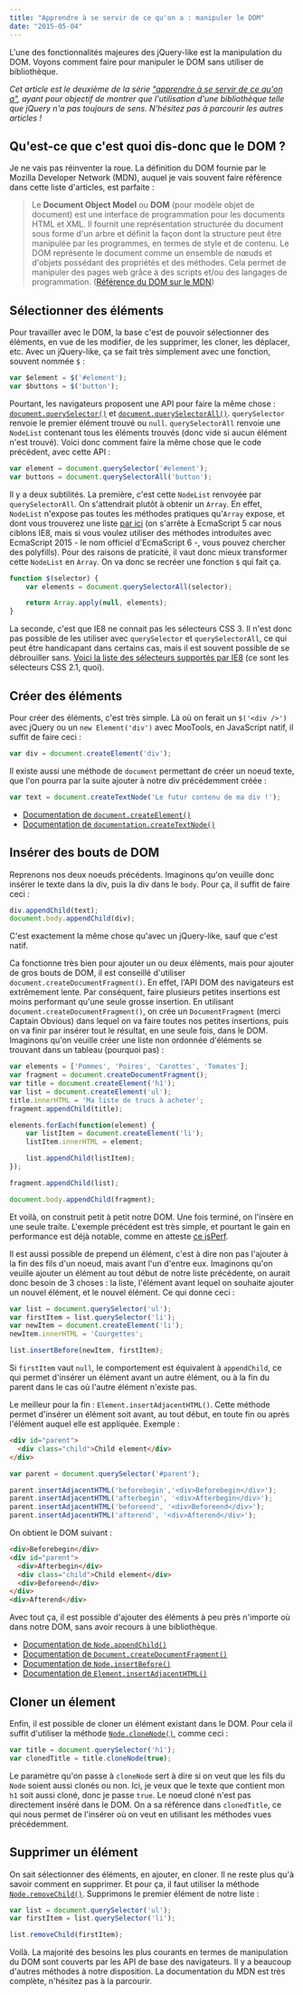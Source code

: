 ```yaml
---
title: "Apprendre à se servir de ce qu'on a : manipuler le DOM"
date: "2015-05-04"
---
```


L'une des fonctionnalités majeures des jQuery-like est la manipulation du DOM. Voyons comment faire pour manipuler le DOM sans utiliser de bibliothèque.

<span class="more"></span>

_Cet article est le deuxième de la série ["apprendre à se servir de ce qu'on a"](/articles/apprendre-a-se-servir-de-ce-quon-a), ayant pour objectif de montrer que l'utilisation d'une bibliothèque telle que jQuery n'a pas toujours de sens. N'hésitez pas à parcourir les autres articles !_

## Qu'est-ce que c'est quoi dis-donc que le DOM ?

Je ne vais pas réinventer la roue. La définition du DOM fournie par le Mozilla Developer Network (MDN), auquel je vais souvent faire référence dans cette liste d'articles, est parfaite :

> Le **Document Object Model** ou **DOM** (pour modèle objet de document) est une interface de programmation pour les documents HTML et XML. Il fournit une représentation structurée du document sous forme d'un arbre et définit la façon dont la structure peut être manipulée par les programmes, en termes de style et de contenu. Le DOM représente le document comme un ensemble de nœuds et d'objets possédant des propriétés et des méthodes. Cela permet de manipuler des pages web grâce à des scripts et/ou des langages de programmation.
> ([Référence du DOM sur le MDN](https://developer.mozilla.org/fr/docs/Web/API/R%C3%A9f%C3%A9rence_du_DOM_Gecko))

## Sélectionner des éléments

Pour travailler avec le DOM, la base c'est de pouvoir sélectionner des éléments, en vue de les modifier, de les supprimer, les cloner, les déplacer, etc. Avec un jQuery-like, ça se fait très simplement avec une fonction, souvent nommée `$` :

```javascript
var $element = $('#element');
var $buttons = $('button');
```

Pourtant, les navigateurs proposent une API pour faire la même chose : [`document.querySelector()`](https://developer.mozilla.org/en-US/docs/Web/API/Document/querySelector?redirectlocale=en-US&redirectslug=DOM%2FDocument.querySelector) et [`document.querySelectorAll()`](https://developer.mozilla.org/en-US/docs/Web/API/Document/querySelectorAll?redirectlocale=en-US&redirectslug=DOM%2FDocument.querySelectorAll). `querySelector` renvoie le premier élément trouvé ou `null`. `querySelectorAll` renvoie une `NodeList` contenant tous les éléments trouvés (donc vide si aucun élément n'est trouvé). Voici donc comment faire la même chose que le code précédent, avec cette API :

```javascript
var element = document.querySelector('#element');
var buttons = document.querySelectorAll('button');
```

Il y a deux subtilités. La première, c'est cette `NodeList` renvoyée par `querySelectorAll`. On s'attendrait plutôt à obtenir un `Array`. En effet, `NodeList` n'expose pas toutes les méthodes pratiques qu'`Array` expose, et dont vous trouverez une liste [par ici](http://es5.github.io/#x15.4.4) (on s'arrête à EcmaScript 5 car nous ciblons IE8, mais si vous voulez utiliser des méthodes introduites avec EcmaScript 2015 - le nom officiel d'EcmaScript 6 -, vous pouvez chercher des polyfills). Pour des raisons de praticité, il vaut donc mieux transformer cette `NodeList` en `Array`. On va donc se recréer une fonction `$` qui fait ça.

```javascript
function $(selector) {
    var elements = document.querySelectorAll(selector);

    return Array.apply(null, elements);
}
```

La seconde, c'est que IE8 ne connait pas les sélecteurs CSS 3. Il n'est donc pas possible de les utiliser avec `querySelector` et `querySelectorAll`, ce qui peut être handicapant dans certains cas, mais il est souvent possible de se débrouiller sans. [Voici la liste des sélecteurs supportés par IE8](http://www.w3.org/TR/CSS2/selector.html) (ce sont les sélecteurs CSS 2.1, quoi).


## Créer des éléments

Pour créer des éléments, c'est très simple. Là où on ferait un `$('<div />')` avec jQuery ou un `new Element('div')` avec MooTools, en JavaScript natif, il suffit de faire ceci :

```javascript
var div = document.createElement('div');
```

Il existe aussi une méthode de `document` permettant de créer un noeud texte, que l'on pourra par la suite ajouter à notre div précédemment créée :

```javascript
var text = document.createTextNode('Le futur contenu de ma div !');
```

* [Documentation de `document.createElement()`](https://developer.mozilla.org/en-US/docs/Web/API/Document/createElement)
* [Documentation de `documentation.createTextNode()`](https://developer.mozilla.org/en-US/docs/Web/API/Document/createTextNode)

## Insérer des bouts de DOM

Reprenons nos deux noeuds précédents. Imaginons qu'on veuille donc insérer le texte dans la div, puis la div dans le `body`. Pour ça, il suffit de faire ceci :

```javascript
div.appendChild(text);
document.body.appendChild(div);
```

C'est exactement la même chose qu'avec un jQuery-like, sauf que c'est natif.

Ca fonctionne très bien pour ajouter un ou deux éléments, mais pour ajouter de gros bouts de DOM, il est conseillé d'utiliser `document.createDocumentFragment()`. En effet, l'API DOM des navigateurs est extrêmement lente. Par conséquent, faire plusieurs petites insertions est moins performant qu'une seule grosse insertion. En utilisant `document.createDocumentFragment()`, on crée un `DocumentFragment` (merci Captain Obvious) dans lequel on va faire toutes nos petites insertions, puis on va finir par insérer tout le résultat, en une seule fois, dans le DOM. Imaginons qu'on veuille créer une liste non ordonnée d'éléments se trouvant dans un tableau (pourquoi pas) :

```javascript
var elements = ['Pommes', 'Poires', 'Carottes', 'Tomates'];
var fragment = document.createDocumentFragment();
var title = document.createElement('h1');
var list = document.createElement('ul');
title.innerHTML = 'Ma liste de trucs à acheter';
fragment.appendChild(title);

elements.forEach(function(element) {
    var listItem = document.createElement('li');
    listItem.innerHTML = element;

    list.appendChild(listItem);
});

fragment.appendChild(list);

document.body.appendChild(fragment);
```

Et voilà, on construit petit à petit notre DOM. Une fois terminé, on l'insère en une seule traite. L'exemple précédent est très simple, et pourtant le gain en performance est déjà notable, comme en atteste [ce jsPerf](http://jsperf.com/documentfragment-speed-test).

Il est aussi possible de prepend un élément, c'est à dire non pas l'ajouter à la fin des fils d'un noeud, mais avant l'un d'entre eux. Imaginons qu'on veuille ajouter un élément au tout début de notre liste précédente, on aurait donc besoin de 3 choses : la liste, l'élément avant lequel on souhaite ajouter un nouvel élément, et le nouvel élément. Ce qui donne ceci :

```javascript
var list = document.querySelector('ul');
var firstItem = list.querySelector('li');
var newItem = document.createElement('li');
newItem.innerHTML = 'Courgettes';

list.insertBefore(newItem, firstItem);
```

Si `firstItem` vaut `null`, le comportement est équivalent à `appendChild`, ce qui permet d'insérer un élément avant un autre élément, ou à la fin du parent dans le cas où l'autre élément n'existe pas.

Le meilleur pour la fin : `Element.insertAdjacentHTML()`. Cette méthode permet d'insérer un élément soit avant, au tout début, en toute fin ou après l'élément auquel elle est appliquée. Exemple :

```html
<div id="parent">
  <div class="child">Child element</div>
</div>
```

```javascript
var parent = document.querySelector('#parent');

parent.insertAdjacentHTML('beforebegin','<div>Beforebegin</div>');
parent.insertAdjacentHTML('afterbegin', '<div>Afterbegin</div>');
parent.insertAdjacentHTML('beforeend', '<div>Beforeend</div>');
parent.insertAdjacentHTML('afterend', '<div>Afterend</div>');
```

On obtient le DOM suivant :

```html
<div>Beforebegin</div>
<div id="parent">
  <div>Afterbegin</div>
  <div class="child">Child element</div>
  <div>Beforeend</div>
</div>
<div>Afterend</div>
```

Avec tout ça, il est possible d'ajouter des éléments à peu près n'importe où dans notre DOM, sans avoir recours à une bibliothèque.

* [Documentation de `Node.appendChild()`](https://developer.mozilla.org/en-US/docs/Web/API/Node/appendChild)
* [Documentation de `Document.createDocumentFragment()`](https://developer.mozilla.org/en-US/docs/Web/API/Document/createDocumentFragment)
* [Documentation de `Node.insertBefore()`](https://developer.mozilla.org/en-US/docs/Web/API/Node/insertBefore)
* [Documentation de `Element.insertAdjacentHTML()`](https://developer.mozilla.org/en-US/docs/Web/API/Element/insertAdjacentHTML)

## Cloner un élement

Enfin, il est possible de cloner un élément existant dans le DOM. Pour cela il suffit d'utiliser la méthode [`Node.cloneNode()`](https://developer.mozilla.org/en-US/docs/Web/API/Node/cloneNode), comme ceci :

```javascript
var title = document.querySelector('h1');
var clonedTitle = title.cloneNode(true);
```
Le paramètre qu'on passe à `cloneNode` sert à dire si on veut que les fils du `Node` soient aussi clonés ou non. Ici, je veux que le texte que contient mon `h1` soit aussi cloné, donc je passe `true`. Le noeud cloné n'est pas directement inséré dans le DOM. On a sa référence dans `clonedTitle`, ce qui nous permet de l'insérer où on veut en utilisant les méthodes vues précédemment.

## Supprimer un élément

On sait sélectionner des éléments, en ajouter, en cloner. Il ne reste plus qu'à savoir comment en supprimer. Et pour ça, il faut utiliser la méthode [`Node.removeChild()`](https://developer.mozilla.org/en-US/docs/Web/API/Node/removeChild). Supprimons le premier élément de notre liste :

```javascript
var list = document.querySelector('ul');
var firstItem = list.querySelector('li');

list.removeChild(firstItem);
```

Voilà. La majorité des besoins les plus courants en termes de manipulation du DOM sont couverts par les API de base des navigateurs. Il y a beaucoup d'autres méthodes à notre disposition. La documentation du MDN est très complète, n'hésitez pas à la parcourir.
